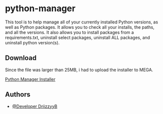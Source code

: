 
# python-manager

This tool is to help manage all of your currently installed Python versions, as well as Python packages. It allows you to check all your installs, the paths, and all the versions. It also allows you to install packages from a requirements.txt, uninstall select packages, uninstall ALL packages, and uninstall python version(s).


## Download

Since the file was larger than 25MB, i had to upload the installer to MEGA.

[Python Manager Installer](https://mega.nz/file/Lpp1xTKD#N0A8TkNuERUNzktqFASYUGJEHo118EggYzSlAXXk_gk)
## Authors

- [@Developer DriizzyyB](https://www.github.com/driizzyy)
